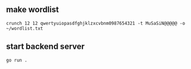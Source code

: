 ## make wordlist
```
crunch 12 12 qwertyuiopasdfghjklzxcvbnm0987654321 -t MuSaSiN@@@@@ -o ~/wordlist.txt
```

## start backend server
```
go run .
```

